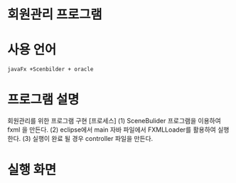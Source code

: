 # 회원관리 프로그램
# 사용 언어
    javaFx +Scenbilder + oracle
# 프로그램 설명 
  회원관리를 위한 프로그램 구현
[프로세스]
(1)  SceneBulider 프로그램을 이용하여  fxml 을 만든다.
(2) eclipse에서 main  자바 파일에서 FXMLLoader를 활용하여 실행한다.
(3) 실행이 완료 될 경우 controller 파일을 만든다.



# 실행 화면




